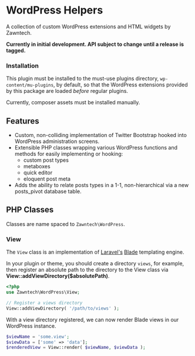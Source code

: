 # WordPress Helpers

A collection of custom WordPress extensions and HTML widgets by Zawntech.

**Currently in initial development. API subject to change until a release is tagged.**

### Installation

This plugin must be installed to the must-use plugins directory, ```wp-content/mu-plugins```, by default, so that 
the WordPress extensions provided by this package are loaded *before* regular plugins.

Currently, composer assets must be installed manually.

## Features

+ Custom, non-colliding implementation of Twitter Bootstrap hooked into WordPress administration screens.
+ Extensible PHP classes wrapping various WordPress functions and methods for easily implementing or hooking:
  + custom post types
  + metaboxes
  + quick editor
  + eloquent post meta
+ Adds the ability to relate posts types in a 1-1, non-hierarchical via a new posts_pivot database table.

## PHP Classes

Classes are name spaced to ```Zawntech\WordPress```.

### View

The ```View``` class is an implementation of [Laravel's](https://laravel.com/) [Blade](https://laravel.com/docs/5.2/blade)
templating engine.

In your plugin or theme, you should create a directory ```views```, for example, then register an absolute
path to the directory to the View class via **View::addViewDirectory($absolutePath)**.

```php
<?php
use Zawntech\WordPress\View;

// Register a views directory
View::addViewDirectory( '/path/to/views' );
```

With a view directory registered, we can now render Blade views in our WordPress instance.
```php
$viewName = 'some.view';
$viewData = ['some' => 'data'];
$renderedView = View::render( $viewName, $viewData );
```

